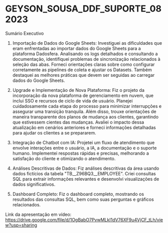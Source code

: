 # GEYSON_SOUSA_DDF_SUPORTE_082023

Sumário Executivo

1. Importação de Dados do Google Sheets: Investiguei as dificuldades que eram enfrentadas ao importar dados do Google Sheets para a plataforma Dadosfera. Analisando os logs detalhados e consultando a documentação, identifiquei problemas de sincronização relacionados à seleção das abas. Forneci orientações claras sobre como configurar corretamente as pipelines de coleta e ajustar os Datasets. Também destaquei as melhores práticas que devem ser seguidas ao carregar dados do Google Sheets.

2. Upgrade e Implementação de Nova Plataforma: Fiz o projeto da incorporação da nova plataforma de gerenciamento em nuvem, que inclui SSO e recursos de ciclo de vida de usuário. Planejei cuidadosamente cada etapa do processo para minimizar interrupções e assegurar uma transição tranquila. Além disso, trouxe orientações de maneira transparente dos planos de mudança aos clientes, garantindo que estivessem cientes das mudanças. Avaliei o impacto dessa atualização em cenários anteriores e forneci informações detalhadas para ajudar os clientes a se prepararem.

3. Integração de Chatbot com IA: Projetei um fluxo de atendimento que envolve interações entre o usuário, a IA, a documentação e o suporte humano. Implementei respostas rápidas e precisas, melhorando a satisfação do cliente e otimizando o atendimento.

4. Análises Descritivas de Dados: Fiz análises descritivas da área usando dados fictícios da tabela "TB__Z96BQ3__EMPLOYEE". Criei consultas SQL para extrair informações relevantes e desenvolvi visualizações de dados significativos.

5. Dashboard Completo: Fiz o dashboard completo, mostrando os resultados das consultas SQL, bem como suas perguntas e gráficos relacionados.

Link da apresentação em vídeo: https://drive.google.com/file/d/1OgBabO7PvwMLkI1dV76XF9u4VjCF_tLh/view?usp=sharing 
